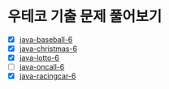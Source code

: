 # 우테코 기출 문제 풀어보기

- [x] [java-baseball-6](./java-baseball-6/)
- [x] [java-christmas-6](./java-christmas-6/)
- [x] [java-lotto-6](./java-lotto-6/)
- [ ] [java-oncall-6](./java-oncall-6/)
- [x] [java-racingcar-6](./java-racingcar-6/)
